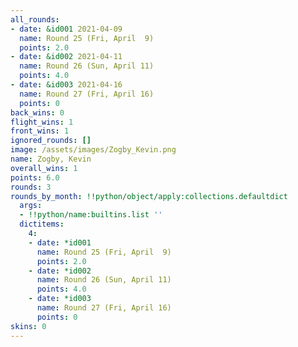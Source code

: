 ```yaml
---
all_rounds:
- date: &id001 2021-04-09
  name: Round 25 (Fri, April  9)
  points: 2.0
- date: &id002 2021-04-11
  name: Round 26 (Sun, April 11)
  points: 4.0
- date: &id003 2021-04-16
  name: Round 27 (Fri, April 16)
  points: 0
back_wins: 0
flight_wins: 1
front_wins: 1
ignored_rounds: []
image: /assets/images/Zogby_Kevin.png
name: Zogby, Kevin
overall_wins: 1
points: 6.0
rounds: 3
rounds_by_month: !!python/object/apply:collections.defaultdict
  args:
  - !!python/name:builtins.list ''
  dictitems:
    4:
    - date: *id001
      name: Round 25 (Fri, April  9)
      points: 2.0
    - date: *id002
      name: Round 26 (Sun, April 11)
      points: 4.0
    - date: *id003
      name: Round 27 (Fri, April 16)
      points: 0
skins: 0
---
```

